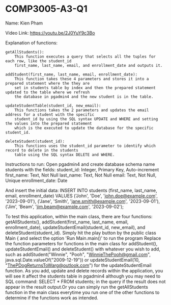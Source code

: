 # COMP3005-A3-Q1

Name: Kien Pham

Video Link: https://youtu.be/2J0YuY9c3Bo

Explanation of functions:

    getAllStudents():
        This function executes a query that selects all the tuples for each row, like the student_id
        first_name, last_name, email, and enrollment_date and outputs it.

    addStudent(first_name, last_name, email, enrollment_date):
        This function takes these 4 parameters and stores it into a prepared statement where the they are
        set in students table by index and then the prepared statement updated to the table where we refresh
        the database in pgadmin4 and the new student is in the table.

    updateStudentTable(student_id, new_email):
        This functions takes the 2 parameters and updates the email address for a student with the specific
        student_id by using the SQL syntax UPDATE and WHERE and setting the values into the prepared statement
        which is the executed to update the database for the specific student_id.

    deleteStudent(student_id):
        This functions uses the student_id parameter to identify which record to delete in the students
        table using the SQL syntax DELETE and WHERE.

Instructions to run:
 Open pgadmin4 and create database schema name students with the fields:
    student_id: Integer, Primary Key, Auto-increment
    first_name: Text, Not Null
    last_name: Text, Not Null
    email: Text, Not Null, Unique
    enrollment_date: Date

And insert the initial data:
    INSERT INTO students (first_name, last_name, email, enrollment_date) VALUES
    ('John', 'Doe', 'john.doe@example.com', '2023-09-01'),
    ('Jane', 'Smith', 'jane.smith@example.com', '2023-09-01'),
    ('Jim', 'Beam', 'jim.beam@example.com', '2023-09-02');

To test this application, within the main class, there are four functions: getAllStudents(),
addStudent(first_name, last_name, email, enrollment_date), updateStudentEmail(student_id, new_email), and
deleteStudent(student_id).
Simply hit the play button by the public class Main { and select the option 'Run Main.main()' to run the program
Replace the function parameters for functions in the main class for addStudent(), updateStudentEmail() and deleteStudent()
with whatever you wish to add, such as addStudent("Winnie", "Pooh", "WinnieThePooh@gmail.com", java.sql.Date.valueOf("2009-12-19"))
or updateStudentEmail(10, "ThePDogReturnsToWarg@outlook.com") for the updateStudentEmail function.
As you add, update and delete records within the application, you will see it affect the students table in pgadmin4 although you may need to
SQL command: SELECT * FROM students; in the query if the result does not appear in the result output.Or you can simply run the
getAllStudents function in the main class everytime you run one of the other functions to determine if the functions work as intended.
